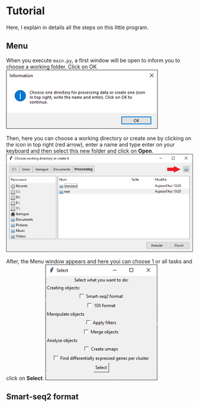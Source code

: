 # Tutorial

Here, I explain in details all the steps on this little program.

## Menu
When you execute `main.py`, a first window will be open to inform you to choose a working folder. Click on OK
![1st window](Images_tutorial/1.png)

Then, here you can choose a working directory or create one by clicking on the icon in top right (red arrow), enter a name and type enter on your keyboard and then select this new folder and click on **Open**.
![Menu](Images_tutorial/2.png)

After, the Menu window appears and here youi can choose 1 or all tasks and click on **Select**.
![Choose process directory](Images_tutorial/3.png)

## Smart-seq2 format
